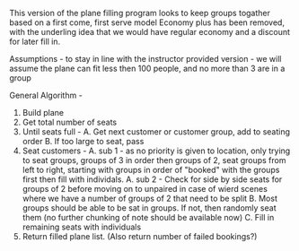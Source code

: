 
This version of the plane filling program looks to keep groups togather based on a first come, first serve model
Economy plus has been removed, with the underling idea
that we would have regular economy and a discount for later fill in.

Assumptions - to stay in line with the instructor provided
version - we will assume the plane can fit less then 100
people, and no more than 3 are in a group

General Algorithm -
1. Build plane
2. Get total number of seats
3. Until seats full -
   A. Get next customer or customer group, add to seating order
   B. If too large to seat, pass
4. Seat customers - 
   A. sub 1 - as no priority is given to location, only trying
   to seat groups, groups of 3 in order then groups of
   2, seat groups from left to right, starting with 
   groups in order of "booked" with the
   groups first then fill with individals.
   A. sub 2 - Check for side by side seats for groups of 2 before
   moving on to unpaired in case of wierd scenes where we have a 
   number of groups of 2 that need to be split
   B. Most groups should be able to be sat in groups. 
   If not, then randomly seat them (no further chunking
   of note should be available now)
   C. Fill in remaining seats with individuals
5. Return filled plane list. (Also return number of failed bookings?)
      

